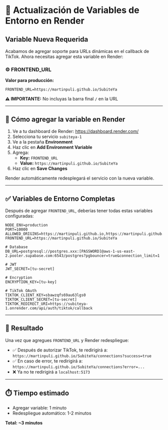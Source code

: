 # 🔧 Actualización de Variables de Entorno en Render

## Variable Nueva Requerida

Acabamos de agregar soporte para URLs dinámicas en el callback de TikTok. Ahora necesitas agregar esta variable en Render:

### ⚙️ FRONTEND_URL

**Valor para producción:**

```
FRONTEND_URL=https://martinpuli.github.io/SubiteYa
```

**⚠️ IMPORTANTE:** No incluyas la barra final `/` en la URL

---

## 📝 Cómo agregar la variable en Render

1. Ve a tu dashboard de Render: https://dashboard.render.com/
2. Selecciona tu servicio `subiteya-1`
3. Ve a la pestaña **Environment**
4. Haz clic en **Add Environment Variable**
5. Agrega:
   - **Key:** `FRONTEND_URL`
   - **Value:** `https://martinpuli.github.io/SubiteYa`
6. Haz clic en **Save Changes**

Render automáticamente redesplegará el servicio con la nueva variable.

---

## ✅ Variables de Entorno Completas

Después de agregar `FRONTEND_URL`, deberías tener todas estas variables configuradas:

```
NODE_ENV=production
PORT=10000
ALLOWED_ORIGINS=https://martinpuli.github.io,https://martinpuli.github.io/
FRONTEND_URL=https://martinpuli.github.io/SubiteYa

# Database
DB_URL=postgresql://postgres.xxx:[PASSWORD]@aws-1-us-east-2.pooler.supabase.com:6543/postgres?pgbouncer=true&connection_limit=1

# JWT
JWT_SECRET=[tu-secret]

# Encryption
ENCRYPTION_KEY=[tu-key]

# TikTok OAuth
TIKTOK_CLIENT_KEY=sbawzqfs69au63lgs0
TIKTOK_CLIENT_SECRET=[tu-secret]
TIKTOK_REDIRECT_URI=https://subiteya-1.onrender.com/api/auth/tiktok/callback
```

---

## 🎯 Resultado

Una vez que agregues `FRONTEND_URL` y Render redespliegue:

- ✅ Después de autorizar TikTok, te redirigirá a: `https://martinpuli.github.io/SubiteYa/connections?success=true`
- ✅ En caso de error, te redirigirá a: `https://martinpuli.github.io/SubiteYa/connections?error=...`
- ❌ Ya no te redirigirá a `localhost:5173`

---

## ⏱️ Tiempo estimado

- Agregar variable: 1 minuto
- Redespliegue automático: 1-2 minutos

**Total: ~3 minutos**
